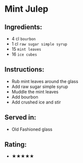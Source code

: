 # Mint Julep

## Ingredients:
- 4 cl `bourbon`
- 1 cl `raw sugar simple syrup`
- 15 `mint leaves`
- 16 `ice cubes`

## Instructions:
- Rub mint leaves around the glass
- Add raw sugar simple syrup
- Muddle the mint leaves
- Add bourbon
- Add crushed ice and stir

## Served in:
- Old Fashioned glass

## Rating:
- ★★★★★